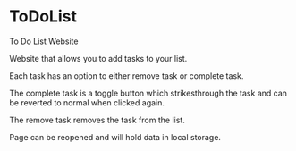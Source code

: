 # ToDoList
To Do List Website

Website that allows you to add tasks to your list.

Each task has an option to either remove task or complete task. 

The complete task is a toggle button which strikesthrough the task and can be reverted to normal when clicked again. 

The remove task removes the task from the list.

Page can be reopened and will hold data in local storage.

